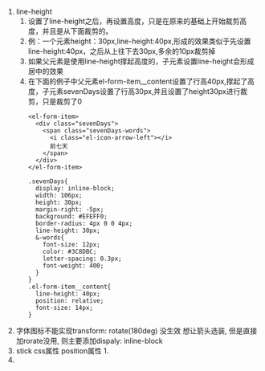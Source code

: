1. line-height
   1. 设置了line-height之后，再设置高度，只是在原来的基础上开始裁剪高度，并且是从下面裁剪的。
   2. 例：一个元素height：30px,line-height:40px,形成的效果类似于先设置line-height:40px，之后从上往下去30px,多余的10px裁剪掉
   3. 如果父元素是使用line-height撑起高度的，子元素设置line-height会形成居中的效果
   4. 在下面的例子中父元素el-form-item__content设置了行高40px,撑起了高度，子元素sevenDays设置了行高30px,并且设置了height30px进行裁剪，只是裁剪了0
      ```
      <el-form-item>
        <div class="sevenDays">
          <span class="sevenDays-words">
            <i class="el-icon-arrow-left"></i>
            前七天
          </span>
        </div>
      </el-form-item>

      .sevenDays{
        display: inline-block;
        width: 106px;
        height: 30px;
        margin-right: -5px;
        background: #EFEFF0;
        border-radius: 4px 0 0 4px;
        line-height: 30px;
        &-words{
          font-size: 12px;
          color: #3C8DBC;
          letter-spacing: 0.3px;
          font-weight: 400;
        }
      }
      .el-form-item__content{
        line-height: 40px;
        position: relative;
        font-size: 14px;
      }
      ```
2. 字体图标不能实现transform: rotate(180deg) 没生效  想让箭头选装, 但是直接加rorate没用, 则主要添加dispaly: inline-block
3. stick css属性 position属性
   1. 
4. 